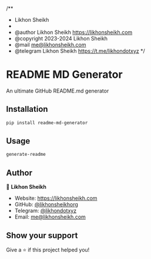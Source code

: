 /**
 * Likhon Sheikh 
 *
 * @author Likhon Sheikh <https://likhonsheikh.com>
 * @copyright 2023-2024 Likhon Sheikh
 * @mail  <me@likhonsheikh.com>
 * @telegram Likhon Sheikh  <https://t.me/likhondotxyz>
 */



# README MD Generator

An ultimate GitHub README.md generator

## Installation

```bash
pip install readme-md-generator
```

## Usage

```bash
generate-readme
```

## Author

👤 **Likhon Sheikh**

* Website: https://likhonsheikh.com
* GitHub: [@likhonsheikhorg](https://github.com/likhonsheikhorg)
* Telegram: [@likhondotxyz](https://t.me/likhondotxyz)
* Email: me@likhonsheikh.com

## Show your support

Give a ⭐️ if this project helped you!
